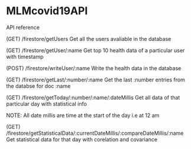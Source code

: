 # MLMcovid19API
API reference

(GET) /firestore/getUsers Get all the users avaliable in the database

(GET) /firestore/getUser/:name Get top 10 health data of a particular user with timestamp

(POST) /firestore/writeUser/:name Write the health data in the database

(GET) /firestore/getLast/:number/:name Get the last :number entries from the databse for doc :name

(GET) /firestore/getToday/:number/:name/:dateMillis Get all data of that particular day with statistical info

NOTE: All date millis are time at the start of the day i.e at 12 am

(GET) /firestore/getStatisticalData/:currentDateMillis/:compareDateMillis/:name Get statistical data for that day with corelation and covariance

